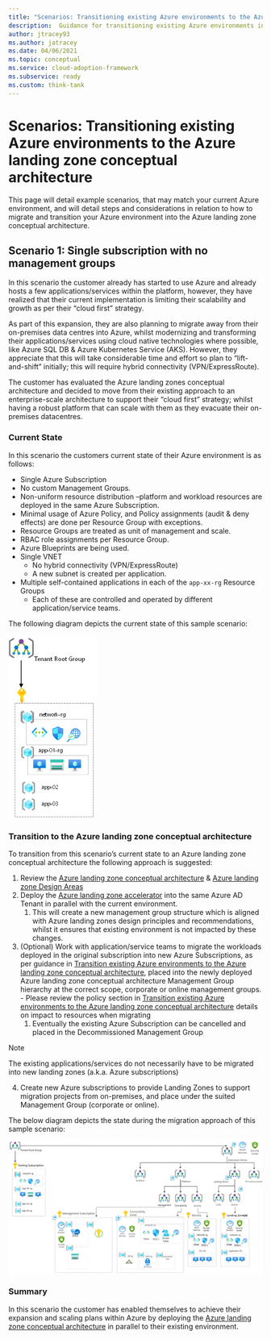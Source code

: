 ```yaml
---
title: "Scenarios: Transitioning existing Azure environments to the Azure landing zone conceptual architecture"
description:  Guidance for transitioning existing Azure environments into the Azure landing zone conceptual architecture
author: jtracey93
ms.author: jatracey
ms.date: 04/06/2021
ms.topic: conceptual
ms.service: cloud-adoption-framework
ms.subservice: ready 
ms.custom: think-tank
---
```


<!-- docutune:casing resourceType resourceTypes resourceId resourceIds -->

# Scenarios: Transitioning existing Azure environments to the Azure landing zone conceptual architecture

This page will detail example scenarios, that may match your current Azure environment, and will detail steps and considerations in relation to how to migrate and transition your Azure environment into the Azure landing zone conceptual architecture.

## Scenario 1: Single subscription with no management groups

In this scenario the customer already has started to use Azure and already hosts a few applications/services within the platform, however, they have realized that their current implementation is limiting their scalability and growth as per their “cloud first” strategy.

As part of this expansion, they are also planning to migrate away from their on-premises data centres into Azure, whilst modernizing and transforming their applications/services using cloud native technologies where possible, like Azure SQL DB & Azure Kubernetes Service (AKS). However, they appreciate that this will take considerable time and effort so plan to “lift-and-shift” initially; this will require hybrid connectivity (VPN/ExpressRoute).

The customer has evaluated the Azure landing zones conceptual architecture and decided to move from their existing approach to an enterprise-scale architecture to support their “cloud first” strategy; whilst having a robust platform that can scale with them as they evacuate their on-premises datacentres.

### Current State

In this scenario the customers current state of their Azure environment is as follows:

- Single Azure Subscription
- No custom Management Groups.
- Non-uniform resource distribution –platform and workload resources are deployed in the same Azure Subscription.
- Minimal usage of Azure Policy, and Policy assignments (audit & deny effects) are done per Resource Group with exceptions.
- Resource Groups are treated as unit of management and scale.
- RBAC role assignments per Resource Group.
- Azure Blueprints are being used.
- Single VNET
  - No hybrid connectivity (VPN/ExpressRoute)
  - A new subnet is created per application.
- Multiple self-contained applications in each of the `app-xx-rg` Resource Groups
  - Each of these are controlled and operated by different application/service teams.

The following diagram depicts the current state of this sample scenario:

![Single Subscription Environment](./media/alz-align-scenario-single-sub.png)

### Transition to the Azure landing zone conceptual architecture

To transition from this scenario’s current state to an Azure landing zone conceptual architecture the following approach is suggested:

1. Review the [Azure landing zone conceptual architecture](./index.md) & [Azure landing zone Design Areas](./design-areas.md)
2. Deploy the [Azure landing zone accelerator](./index.md#azure-landing-zone-accelerator) into the same Azure AD Tenant in parallel with the current environment.
   1. This will create a new management group structure which is aligned with Azure landing zones design principles and recommendations, whilst it ensures that existing environment is not impacted by these changes.
3. (Optional) Work with application/service teams to migrate the workloads deployed in the original subscription into new Azure Subscriptions, as per guidance in [Transition existing Azure environments to the Azure landing zone conceptual architecture](./../enterprise-scale/transition.md#moving-resources-in-azure), placed into the newly deployed Azure landing zone conceptual architecture Management Group hierarchy at the correct scope, corporate or online management groups. - Please review the policy section in [Transition existing Azure environments to the Azure landing zone conceptual architecture](./../enterprise-scale/transition.md#policy) details on impact to resources when migrating
   1. Eventually the existing Azure Subscription can be cancelled and placed in the Decommissioned Management Group

>[!NOTE]
 > The existing applications/services do not necessarily have to be migrated into new landing zones (a.k.a. Azure subscriptions)

4. Create new Azure subscriptions to provide Landing Zones to support migration projects from on-premises, and place under the suited Management Group (corporate or online).

The below diagram depicts the state during the migration approach of this sample scenario:

![Single Subscription Environment - Transition State](./media/alz-align-single-sub-transition-state.png)

### Summary

In this scenario the customer has enabled themselves to achieve their expansion and scaling plans within Azure by deploying the [Azure landing zone conceptual architecture](./index.md#azure-landing-zone-conceptual-architecture) in parallel to their existing environment.
